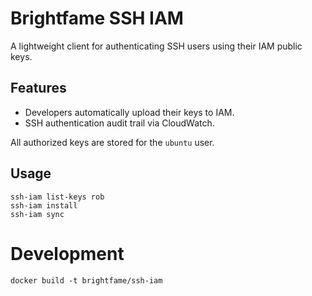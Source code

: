 # Brightfame SSH IAM

A lightweight client for authenticating SSH users using their IAM public keys.

## Features

 - Developers automatically upload their keys to IAM.
 - SSH authentication audit trail via CloudWatch.

All authorized keys are stored for the `ubuntu` user.

## Usage

```
ssh-iam list-keys rob
ssh-iam install
ssh-iam sync
```

# Development

```
docker build -t brightfame/ssh-iam
```
